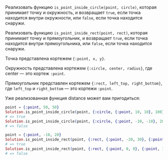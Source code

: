 
Реализовать функцию `is_point_inside_circle(point, circle)`, которая принимает точку и окружность, и возвращает `true`, если точка находится внутри окружности, или `false`, если точка находится снаружи.

Реализовать функцию `is_point_inside_rect(point, rect)`, которая принимает точку и прямоугольник, и возвращает `true`, если точка находится внутри прямоугольника, или `false`, если точка находится снаружи.

Точка представлена кортежем `{:point, x, y}`.

Окружность представлена кортежем `{:circle, center, radius}`, где center — это кортеж `:point`.

Прямоугольник представлен кортежем `{:rect, left_top, right_bottom}`, где `left_top` и `right_bottom` — это кортежи `:point`.

Уже реализованная функция distance может вам пригодиться:

```elixir
point = {:point, 50, 50}
Solution.is_point_inside_circle(point, {:circle, {:point, 10, 10}, 100})
# => true
Solution.is_point_inside_circle(point, {:circle, {:point, -10, -10}, 20})
# => false

point = {:point, -10, 20}
Solution.is_point_inside_rect(point, {:rect, {:point, -20, 30}, {:point, 20, 10}})
# => true
Solution.is_point_inside_rect(point, {:rect, {:point, 0, 0}, {:point, 10, 10}})
# => false
```
